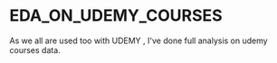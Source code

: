 # EDA_ON_UDEMY_COURSES
As we all are used too with UDEMY , I've done full analysis on udemy courses data.

